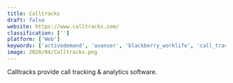 ```yaml
---
title: Calltracks
draft: false 
website: https://www.calltracks.com/
classification: ['']
platform: ['Web']
keywords: ['activedemand', 'avanser', 'blackberry_worklife', 'call_tracker', 'callrail', 'calltouch', 'dialogtech', 'execvision', 'freespee', 'infinity_cloud', 'invoca', 'marchex', 'padlet_briefcase', 'phonalytics', 'responsetap', 'ringdna', 'ruler_analytics', 'sendx', 'truly', 'verba_recording_system', 'matelso_call_tracking']
image: 2020/04/Calltracks.png
---
```

Calltracks provide call tracking & analytics software.